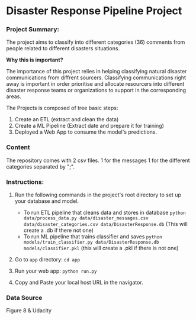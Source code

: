 # Disaster Response Pipeline Project
### Project Summary:

The project aims to classify into different categories (36) comments from people related to different disasters situations. 

**Why this is important?**

The importance of this project relies in helping classifying natural disaster communications from diffrent sourcers. Classifying communications right away is important in order prioritise and allocate resourcers into different disaster response teams or organizations to support in the corresponding areas.

The Projects is composed of tree basic steps:
1. Create an ETL (extract and clean the data)
2. Create a ML Pipeline (Extract date and prepare it for training)
3. Deployed a Web App to consume the model's predictions.




### Content
The repository comes with 2 csv files.
   1 for the messages 
   1 for the different categories separated by ";".


### Instructions:
1. Run the following commands in the project's root directory to set up your database and model.

    - To run ETL pipeline that cleans data and stores in database
        `python data/process_data.py data/disaster_messages.csv data/disaster_categories.csv data/DisasterResponse.db` (This will create a .db if there not one)
    - To run ML pipeline that trains classifier and saves
        `python models/train_classifier.py data/DisasterResponse.db models/classifier.pkl` (this will create a .pkl if there is not one)

2. Go to `app` directory: `cd app`

3. Run your web app: `python run.py`

4. Copy and Paste your local host URL in the navigator.



### Data Source
Figure 8 & Udacity
